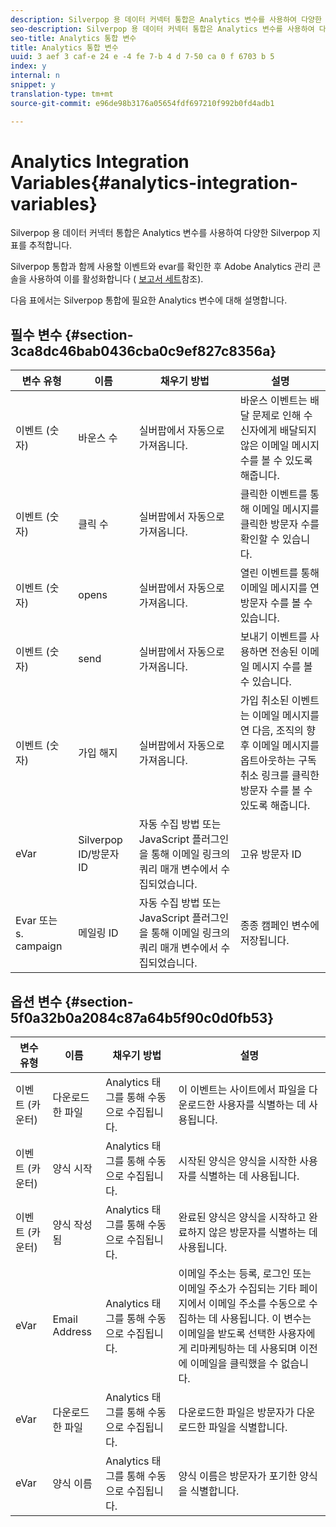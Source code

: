 ```yaml
---
description: Silverpop 용 데이터 커넥터 통합은 Analytics 변수를 사용하여 다양한 Silverpop 지표를 추적합니다.
seo-description: Silverpop 용 데이터 커넥터 통합은 Analytics 변수를 사용하여 다양한 Silverpop 지표를 추적합니다.
seo-title: Analytics 통합 변수
title: Analytics 통합 변수
uuid: 3 aef 3 caf-e 24 e -4 fe 7-b 4 d 7-50 ca 0 f 6703 b 5
index: y
internal: n
snippet: y
translation-type: tm+mt
source-git-commit: e96de98b3176a05654fdf697210f992b0fd4adb1

---
```



# Analytics Integration Variables{#analytics-integration-variables}

Silverpop 용 데이터 커넥터 통합은 Analytics 변수를 사용하여 다양한 Silverpop 지표를 추적합니다.

Silverpop 통합과 함께 사용할 이벤트와 evar를 확인한 후 Adobe Analytics 관리 콘솔을 사용하여 이를 활성화합니다 ( [보고서 세트](http://microsite.omniture.com/t2/help/en_US/reference/index.html?f=report_suites_admin)참조).

다음 표에서는 Silverpop 통합에 필요한 Analytics 변수에 대해 설명합니다.

## 필수 변수 {#section-3ca8dc46bab0436cba0c9ef827c8356a}

| 변수 유형 | 이름 | 채우기 방법 | 설명 |
|---|---|---|---|
| 이벤트 (숫자) | 바운스 수 | 실버팝에서 자동으로 가져옵니다. | 바운스 이벤트는 배달 문제로 인해 수신자에게 배달되지 않은 이메일 메시지 수를 볼 수 있도록 해줍니다. |
| 이벤트 (숫자) | 클릭 수 | 실버팝에서 자동으로 가져옵니다. | 클릭한 이벤트를 통해 이메일 메시지를 클릭한 방문자 수를 확인할 수 있습니다. |
| 이벤트 (숫자) | opens | 실버팝에서 자동으로 가져옵니다. | 열린 이벤트를 통해 이메일 메시지를 연 방문자 수를 볼 수 있습니다. |
| 이벤트 (숫자) | send | 실버팝에서 자동으로 가져옵니다. | 보내기 이벤트를 사용하면 전송된 이메일 메시지 수를 볼 수 있습니다. |
| 이벤트 (숫자) | 가입 해지 | 실버팝에서 자동으로 가져옵니다. | 가입 취소된 이벤트는 이메일 메시지를 연 다음, 조직의 향후 이메일 메시지를 옵트아웃하는 구독 취소 링크를 클릭한 방문자 수를 볼 수 있도록 해줍니다. |
| eVar | Silverpop ID/방문자 ID | 자동 수집 방법 또는 JavaScript 플러그인을 통해 이메일 링크의 쿼리 매개 변수에서 수집되었습니다. | 고유 방문자 ID |
| Evar 또는 s. campaign | 메일링 ID | 자동 수집 방법 또는 JavaScript 플러그인을 통해 이메일 링크의 쿼리 매개 변수에서 수집되었습니다. | 종종 캠페인 변수에 저장됩니다. |

## 옵션 변수 {#section-5f0a32b0a2084c87a64b5f90c0d0fb53}

| 변수 유형 | 이름 | 채우기 방법 | 설명 |
|---|---|---|---|
| 이벤트 (카운터) | 다운로드한 파일 | Analytics 태그를 통해 수동으로 수집됩니다. | 이 이벤트는 사이트에서 파일을 다운로드한 사용자를 식별하는 데 사용됩니다. |
| 이벤트 (카운터) | 양식 시작 | Analytics 태그를 통해 수동으로 수집됩니다. | 시작된 양식은 양식을 시작한 사용자를 식별하는 데 사용됩니다. |
| 이벤트 (카운터) | 양식 작성됨 | Analytics 태그를 통해 수동으로 수집됩니다. | 완료된 양식은 양식을 시작하고 완료하지 않은 방문자를 식별하는 데 사용됩니다. |
| eVar | Email Address | Analytics 태그를 통해 수동으로 수집됩니다. | 이메일 주소는 등록, 로그인 또는 이메일 주소가 수집되는 기타 페이지에서 이메일 주소를 수동으로 수집하는 데 사용됩니다. 이 변수는 이메일을 받도록 선택한 사용자에게 리마케팅하는 데 사용되며 이전에 이메일을 클릭했을 수 없습니다. |
| eVar | 다운로드한 파일 | Analytics 태그를 통해 수동으로 수집됩니다. | 다운로드한 파일은 방문자가 다운로드한 파일을 식별합니다. |
| eVar | 양식 이름 | Analytics 태그를 통해 수동으로 수집됩니다. | 양식 이름은 방문자가 포기한 양식을 식별합니다. |

